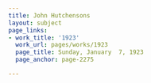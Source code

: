 ```yaml
---
title: John Hutchensons
layout: subject
page_links:
- work_title: '1923'
  work_url: pages/works/1923
  page_title: Sunday, January  7, 1923
  page_anchor: page-2275

---
```

